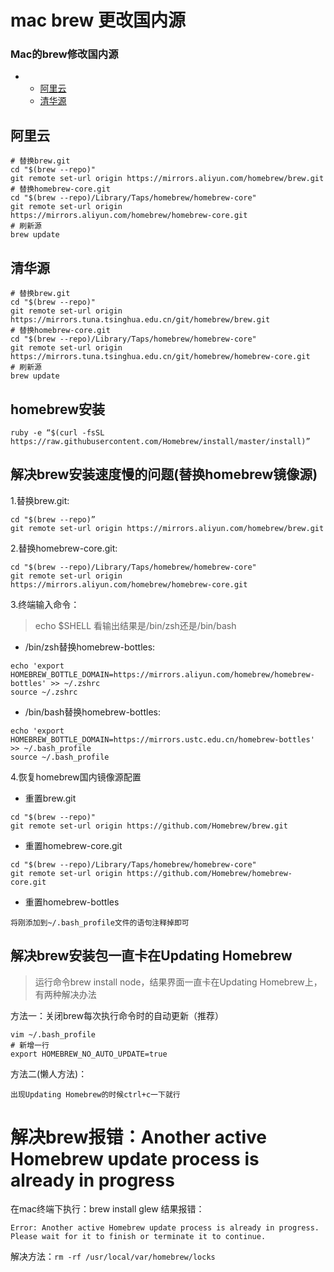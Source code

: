 # mac brew 更改国内源

### Mac的brew修改国内源

- - [阿里云](https://mirrors.aliyun.com/homebrew/brew.git)
  - [清华源](https://mirrors.tuna.tsinghua.edu.cn/git/homebrew/brew.git)



## 阿里云

```
# 替换brew.git
cd "$(brew --repo)"
git remote set-url origin https://mirrors.aliyun.com/homebrew/brew.git
# 替换homebrew-core.git
cd "$(brew --repo)/Library/Taps/homebrew/homebrew-core"
git remote set-url origin https://mirrors.aliyun.com/homebrew/homebrew-core.git
# 刷新源
brew update
```

## 清华源

```
# 替换brew.git
cd "$(brew --repo)"
git remote set-url origin https://mirrors.tuna.tsinghua.edu.cn/git/homebrew/brew.git
# 替换homebrew-core.git
cd "$(brew --repo)/Library/Taps/homebrew/homebrew-core"
git remote set-url origin https://mirrors.tuna.tsinghua.edu.cn/git/homebrew/homebrew-core.git
# 刷新源
brew update
```

## homebrew安装

```
ruby -e “$(curl -fsSL https://raw.githubusercontent.com/Homebrew/install/master/install)”
```

## 解决brew安装速度慢的问题(替换homebrew镜像源)

1.替换brew.git:

```
cd "$(brew --repo)”
git remote set-url origin https://mirrors.aliyun.com/homebrew/brew.git
```

2.替换homebrew-core.git:

```
cd "$(brew --repo)/Library/Taps/homebrew/homebrew-core"
git remote set-url origin https://mirrors.aliyun.com/homebrew/homebrew-core.git
```

3.终端输入命令：

> echo $SHELL 看输出结果是/bin/zsh还是/bin/bash

- /bin/zsh替换homebrew-bottles:

```
echo 'export HOMEBREW_BOTTLE_DOMAIN=https://mirrors.aliyun.com/homebrew/homebrew-bottles' >> ~/.zshrc
source ~/.zshrc
```

- /bin/bash替换homebrew-bottles:

```
echo 'export HOMEBREW_BOTTLE_DOMAIN=https://mirrors.ustc.edu.cn/homebrew-bottles' >> ~/.bash_profile
source ~/.bash_profile
```

4.恢复homebrew国内镜像源配置

- 重置brew.git

```
cd "$(brew --repo)"
git remote set-url origin https://github.com/Homebrew/brew.git
```

- 重置homebrew-core.git

```
cd "$(brew --repo)/Library/Taps/homebrew/homebrew-core"
git remote set-url origin https://github.com/Homebrew/homebrew-core.git
```

- 重置homebrew-bottles

```
将刚添加到~/.bash_profile文件的语句注释掉即可
```

## 解决brew安装包一直卡在Updating Homebrew

> 运行命令brew install node，结果界面一直卡在Updating Homebrew上，有两种解决办法

方法一：关闭brew每次执行命令时的自动更新（推荐）

```
vim ~/.bash_profile
# 新增一行
export HOMEBREW_NO_AUTO_UPDATE=true
```

方法二(懒人方法)：

```
出现Updating Homebrew的时候ctrl+c一下就行
```

# 解决brew报错：Another active Homebrew update process is already in progress

在mac终端下执行：brew install glew
结果报错：

```
Error: Another active Homebrew update process is already in progress.
Please wait for it to finish or terminate it to continue.
```

解决方法：`rm -rf /usr/local/var/homebrew/locks`
